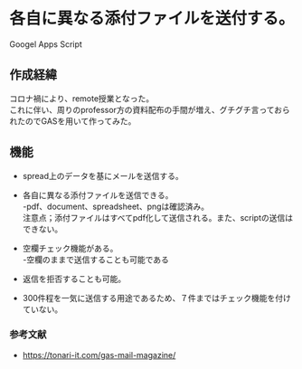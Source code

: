 # 各自に異なる添付ファイルを送付する。
Googel Apps Script
## 作成経緯

コロナ禍により、remote授業となった。<br>
これに伴い、周りのprofessor方の資料配布の手間が増え、グチグチ言っておられたのでGASを用いて作ってみた。<br>

## 機能
* spread上のデータを基にメールを送信する。
* 各自に異なる添付ファイルを送信できる。<br>
  -pdf、document、spreadsheet、pngは確認済み。<br>
  注意点；添付ファイルはすべてpdf化して送信される。また、scriptの送信はできない。
* 空欄チェック機能がある。<br>
  -空欄のままで送信することも可能である
* 返信を拒否することも可能。


* 300件程を一気に送信する用途であるため、７件まではチェック機能を付けていない。

### 参考文献
- https://tonari-it.com/gas-mail-magazine/
